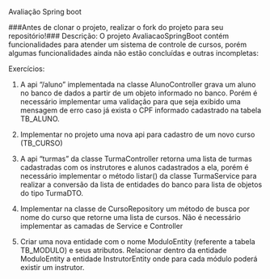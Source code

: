 Avaliação Spring boot

###Antes de clonar o projeto, realizar o fork do projeto para seu repositório!###
Descrição:
O projeto AvaliacaoSpringBoot contém funcionalidades para atender um sistema de controle de cursos, porém algumas funcionalidades ainda não estão concluídas e outras incompletas:

Exercícios:

1. A api “/aluno” implementada na classe AlunoController grava um aluno no banco de dados a partir de um objeto informado no banco. Porém é necessário implementar uma validação para que seja exibido uma mensagem de erro caso já exista o CPF informado cadastrado na tabela TB_ALUNO.

2. Implementar no projeto uma nova api para cadastro de um novo curso (TB_CURSO)

3. A api “turmas” da classe TurmaController retorna uma lista de turmas cadastradas com os instrutores e alunos cadastrados a ela, porém é necessário implementar o método listar() da classe TurmaService para realizar a conversão da lista de entidades do banco para lista de objetos do tipo TurmaDTO.

4. Implementar na classe de CursoRepository um método de busca por nome do curso que retorne uma lista de cursos. Não é necessário implementar as camadas de Service e Controller

5. Criar uma nova entidade com o nome ModuloEntity (referente a tabela TB_MODULO) e seus atributos.
Relacionar dentro da entidade ModuloEntity a entidade InstrutorEntity onde para cada módulo poderá existir um instrutor. 